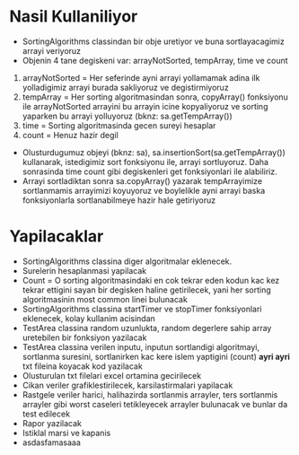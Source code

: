 # Nasil Kullaniliyor
* SortingAlgorithms classindan bir obje uretiyor ve buna sortlayacagimiz arrayi veriyoruz
* Objenin 4 tane degiskeni var: arrayNotSorted, tempArray, time ve count
1. arrayNotSorted = Her seferinde ayni arrayi yollamamak adina ilk yolladigimiz arrayi burada sakliyoruz ve degistirmiyoruz
2. tempArray = Her sorting algoritmasindan sonra, copyArray() fonksiyonu ile arrayNotSorted arrayini bu arrayin icine kopyaliyoruz ve sorting yaparken bu arrayi yolluyoruz (bknz: sa.getTempArray())
3. time = Sorting algoritmasinda gecen sureyi hesaplar
4. count = Henuz hazir degil
* Olusturdugumuz objeyi (bknz: sa), sa.insertionSort(sa.getTempArray()) kullanarak, istedigimiz sort fonksiyonu ile, arrayi sortluyoruz. Daha sonrasinda time count gibi degiskenleri get fonksiyonlari ile alabiliriz.
* Arrayi sortladiktan sonra sa.copyArray() yazarak tempArrayimize sortlanmamis arrayimizi koyuyoruz ve boylelikle ayni arrayi baska fonksiyonlarla sortlanabilmeye hazir hale getiriyoruz

# Yapilacaklar

* SortingAlgorithms classina diger algoritmalar eklenecek.
* Surelerin hesaplanmasi yapilacak
* Count = O sorting algoritmasindaki en cok tekrar eden kodun kac kez tekrar ettigini sayan bir degisken haline getirilecek, yani her sorting algoritmasinin most common linei bulunacak
* SortingAlgorithms classina startTimer ve stopTimer fonksiyonlari eklenecek, kolay kullanim acisindan
* TestArea classina random uzunlukta, random degerlere sahip array uretebilen bir fonksiyon yazilacak
* TestArea classina verilen inputu, inputun sortlandigi algoritmayi, sortlanma suresini, sortlanirken kac kere islem yaptigini (count) **ayri ayri** txt fileina koyacak kod yazilacak
* Olusturulan txt filelari excel ortamina gecirilecek
* Cikan veriler grafiklestirilecek, karsilastirmalari yapilacak
* Rastgele veriler harici, halihazirda sortlanmis arrayler, ters sortlanmis arrayler gibi worst caseleri tetikleyecek arrayler bulunacak ve bunlar da test edilecek
* Rapor yazilacak
* Istiklal marsi ve kapanis
* asdasfamasaaa